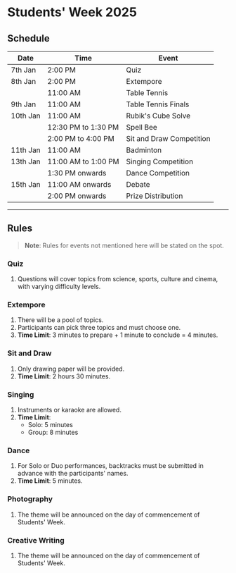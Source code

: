 # Students' Week 2025

## Schedule

| Date     | Time                | Event                    |
| -------- | ------------------- | ------------------------ |
| 7th Jan  | 2:00 PM             | Quiz                     |
| 8th Jan  | 2:00 PM             | Extempore                |
|          | 11:00 AM            | Table Tennis             |
| 9th Jan  | 11:00 AM            | Table Tennis Finals      |
| 10th Jan | 11:00 AM            | Rubik's Cube Solve       |
|          | 12:30 PM to 1:30 PM | Spell Bee                |
|          | 2:00 PM to 4:00 PM  | Sit and Draw Competition |
| 11th Jan | 11:00 AM            | Badminton                |
| 13th Jan | 11:00 AM to 1:00 PM | Singing Competition      |
|          | 1:30 PM onwards     | Dance Competition        |
| 15th Jan | 11:00 AM onwards    | Debate                   |
|          | 2:00 PM onwards     | Prize Distribution       |

---

## Rules

> **Note**: Rules for events not mentioned here will be stated on the spot.

### Quiz

1. Questions will cover topics from science, sports, culture and cinema, with varying difficulty levels.

### Extempore

1. There will be a pool of topics.
2. Participants can pick three topics and must choose one.
3. **Time Limit**: 3 minutes to prepare + 1 minute to conclude = 4 minutes.

### Sit and Draw

1. Only drawing paper will be provided.
2. **Time Limit**: 2 hours 30 minutes.

### Singing

1. Instruments or karaoke are allowed.
2. **Time Limit**:
   - Solo: 5 minutes
   - Group: 8 minutes

### Dance

1. For Solo or Duo performances, backtracks must be submitted in advance with the participants' names.
2. **Time Limit**: 5 minutes.

### Photography

1. The theme will be announced on the day of commencement of Students' Week.

### Creative Writing

1. The theme will be announced on the day of commencement of Students' Week.

